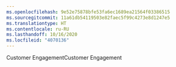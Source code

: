 ```yaml
---
ms.openlocfilehash: 9e52e75878bfe53fa6ec1689ea21564f03386515
ms.sourcegitcommit: 11a61db54119503e82faec5f99c4273e8d1247e5
ms.translationtype: HT
ms.contentlocale: ru-RU
ms.lasthandoff: 10/16/2020
ms.locfileid: "4070136"
---
```

<span data-ttu-id="b0f0b-101">Customer Engagement</span><span class="sxs-lookup"><span data-stu-id="b0f0b-101">Customer Engagement</span></span>
